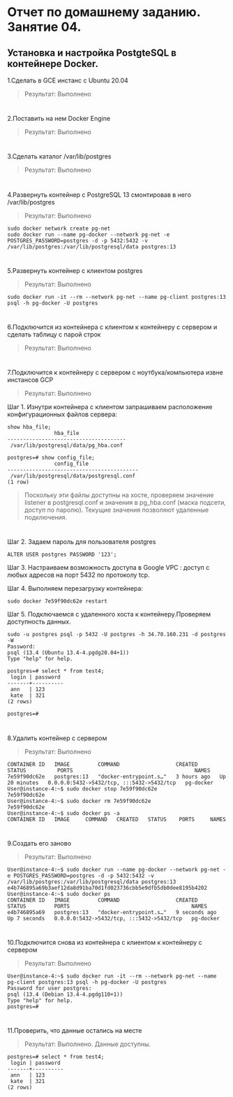 # Отчет по домашнему заданию. Занятие 04.
## Установка и настройка PostgteSQL в контейнере Docker.

1.Сделать в GCE инстанс с Ubuntu 20.04
 > Результат: Выполнено
#
2.Поставить на нем Docker Engine
 > Результат: Выполнено
#
3.Сделать каталог /var/lib/postgres
 > Результат:  Выполнено
#
4.Развернуть контейнер с PostgreSQL 13 смонтировав в него /var/lib/postgres
 > Результат:  Выполнено
```
sudo docker network create pg-net
sudo docker run --name pg-docker --network pg-net -e POSTGRES_PASSWORD=postgres -d -p 5432:5432 -v /var/lib/postgres:/var/lib/postgresql/data postgres:13
```
#
5.Развернуть контейнер с клиентом postgres
 > Результат: Выполнено 
```
sudo docker run -it --rm --network pg-net --name pg-client postgres:13 psql -h pg-docker -U postgres
```
#
6.Подключится из контейнера с клиентом к контейнеру с сервером и сделать таблицу с парой строк
 > Результат: Выполнено
#
7.Подключится к контейнеру с сервером с ноутбука/компьютера извне инстансов GCP
 > Результат: Выполнено
 
Шаг 1. Изнутри контейнера с клиентом запрашиваем расположение конфигурационных файлов сервера:
```
show hba_file;
               hba_file
--------------------------------------
 /var/lib/postgresql/data/pg_hba.conf

postgres=# show config_file;
               config_file
------------------------------------------
 /var/lib/postgresql/data/postgresql.conf
(1 row)

```
>Поскольку эти файлы доступны на хосте, проверяем значение listener в postgresql.conf и значения в pg_hba.conf (маска подсети, доступ по паролю).
Текущие значения позволяют удаленные подключения.
#
Шаг 2. Задаем пароль для пользователя postgres
 ```
 ALTER USER postgres PASSWORD '123';
 ```
Шаг 3. Настраиваем возможность доступа в Google VPC  : доступ с любых адресов на порт 5432 по протоколу tcp.

Шаг 4. Выполняем перезагрузку контейнера: 
```
sudo docker 7e59f90dc62e restart
```
Шаг 5. Подключаемся с удаленного хоста к контейнеру.Проверяем доступность данных.
``` 
sudo -u postgres psql -p 5432 -U postgres -h 34.70.160.231 -d postgres -W
Password:
psql (13.4 (Ubuntu 13.4-4.pgdg20.04+1))
Type "help" for help.

postgres=# select * from test4;
 login | password
-------+----------
 ann   | 123
 kate  | 321
(2 rows)

postgres=#
```
#
8.Удалить контейнер с сервером
 > Результат: Выполнено
```User@instance-4:~$ sudo docker ps
CONTAINER ID   IMAGE         COMMAND                  CREATED       STATUS          PORTS                                       NAMES
7e59f90dc62e   postgres:13   "docker-entrypoint.s…"   3 hours ago   Up 20 minutes   0.0.0.0:5432->5432/tcp, :::5432->5432/tcp   pg-docker
User@instance-4:~$ sudo docker stop 7e59f90dc62e
7e59f90dc62e
User@instance-4:~$ sudo docker rm 7e59f90dc62e
7e59f90dc62e
User@instance-4:~$ sudo docker ps -a
CONTAINER ID   IMAGE     COMMAND   CREATED   STATUS    PORTS     NAMES
```
#
9.Создать его заново
 > Результат: Выполнено
```
User@instance-4:~$ sudo docker run --name pg-docker --network pg-net -e POSTGRES_PASSWORD=postgres -d -p 5432:5432 -v /var/lib/postgres:/var/lib/postgresql/data postgres:13
e4b746895a69b3aef12da8d91ba70d1fd023736cbb5e9dfb5db0dee8195b4202
User@instance-4:~$ sudo docker ps
CONTAINER ID   IMAGE         COMMAND                  CREATED         STATUS         PORTS                                       NAMES
e4b746895a69   postgres:13   "docker-entrypoint.s…"   9 seconds ago   Up 7 seconds   0.0.0.0:5432->5432/tcp, :::5432->5432/tcp   pg-docker
```

#
10.Подключится снова из контейнера с клиентом к контейнеру с сервером
 > Результат:  Выполнено
```
User@instance-4:~$ sudo docker run -it --rm --network pg-net --name pg-client postgres:13 psql -h pg-docker -U postgres
Password for user postgres:
psql (13.4 (Debian 13.4-4.pgdg110+1))
Type "help" for help.
postgres=#
```
#
11.Проверить, что данные остались на месте
 > Результат: Выполнено. Данные доступны. 
```
postgres=# select * from test4;
 login | password
-------+----------
 ann   | 123
 kate  | 321
(2 rows)
```


